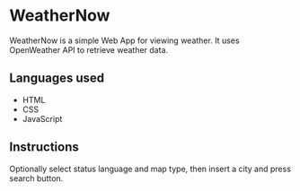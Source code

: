# WeatherNow
WeatherNow is a simple Web App for viewing weather. It uses OpenWeather API to retrieve weather data.  

## Languages used 
  - HTML
  - CSS
  - JavaScript
    
## Instructions
Optionally select status language and map type, then insert a city and press search button.
